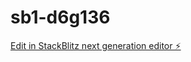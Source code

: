 # sb1-d6g136

[Edit in StackBlitz next generation editor ⚡️](https://stackblitz.com/~/github.com/soulosoum/sb1-d6g136)